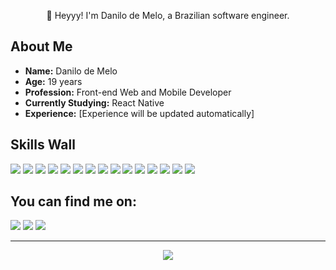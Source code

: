 <p align="center">👋 Heyyy! I'm Danilo de Melo, a Brazilian software engineer.</p>

## **About Me**

- **Name:** Danilo de Melo
- **Age:** 19 years
- **Profession:** Front-end Web and Mobile Developer
- **Currently Studying:** React Native
- **Experience:** [Experience will be updated automatically]


## **Skills Wall**

<p align="left">
  <img src="https://img.shields.io/badge/figma-393359?logo=figma&style=for-the-badge&logoColor=F2F2F2"/>
  <img src="https://img.shields.io/badge/git-F73C7B?logo=git&style=for-the-badge&logoColor=F2F2F2"/>
  <img src="https://img.shields.io/badge/sass-393359?logo=sass&style=for-the-badge&logoColor=F2F2F2"/>
  <img src="https://img.shields.io/badge/tailwindcss-F73C7B?logo=tailwindcss&style=for-the-badge&logoColor=F2F2F2"/>
  <img src="https://img.shields.io/badge/github%20pages-393359?logo=github&style=for-the-badge&logoColor=F2F2F2"/>
  <img src="https://img.shields.io/badge/javascript-F73C7B?logo=javascript&style=for-the-badge&logoColor=F2F2F2"/>
  <img src="https://img.shields.io/badge/markdown-4D4577?logo=markdown&style=for-the-badge&logoColor=F2F2F2"/>
  <img src="https://img.shields.io/badge/github-393359?logo=github&style=for-the-badge&logoColor=F2F2F2"/>
  <img src="https://img.shields.io/badge/node.js-F73C7B?logo=node.js&style=for-the-badge&logoColor=F2F2F2"/>
  <img src="https://img.shields.io/badge/visual%20studio%20code-393359?logo=visual%20studio%20code&style=for-the-badge&logoColor=F2F2F2"/>
  <img src="https://img.shields.io/badge/react%20native-393359?logo=react&style=for-the-badge&logoColor=F2F2F2"/>
  <img src="https://img.shields.io/badge/typescript-F73C7B?logo=typescript&style=for-the-badge&logoColor=F2F2F2"/>
  <img src="https://img.shields.io/badge/css3-F73C7B?logo=css3&style=for-the-badge&logoColor=F2F2F2"/>
  <img src="https://img.shields.io/badge/react-F73C7B?logo=react&style=for-the-badge&logoColor=F2F2F2"/>
  <img src="https://img.shields.io/badge/html5-4D4577?logo=html5&style=for-the-badge&logoColor=F2F2F2"/>
</p>

## **You can find me on:**

<a href="https://www.linkedin.com/in/engdann/"><img src="https://img.shields.io/badge/linkedin-4D4577?style=for-the-badge&logoColor=F2F2F2&logo=linkedin"/></a>
<a href="mailto:danilodemeloribeiro0@gmail.com"><img src="https://img.shields.io/badge/email-4D4577?logo=gmail&style=for-the-badge&logoColor=F2F2F2"/></a>
<a href="https://nickgabe.vercel.app"><img src="https://img.shields.io/badge/website-4D4577?logo=esri&style=for-the-badge&logoColor=F2F2F2"/></a>


<hr>

<p align="center">
  <img src="https://github-readme-stats.vercel.app/api/?username=EngDann&style=for-the-badge&title_color=F73C7B&text_color=F2F2F2&bg_color=393359&border_color=121111&show_icons=true&icon_color=F2F2F2&rank_icon=github"/>
</p>
